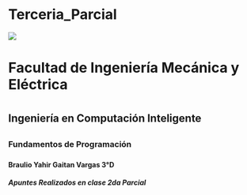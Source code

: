 # Terceria_Parcial


<img src="https://portal.ucol.mx/content/micrositios/188/image/Escudo2021/1_Linea/UdeC%20Abajo_Blanco.png">

<h1>Facultad de Ingeniería Mecánica y Eléctrica<h1>

<h2>Ingeniería en Computación Inteligente<h2>

<h3>Fundamentos de Programación<h3>

<h4> Braulio Yahir Gaitan Vargas 3°D <h4>

<h5> Apuntes Realizados en clase 2da Parcial <h5>
